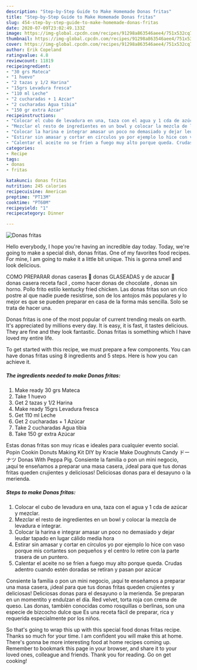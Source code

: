 ```yaml
---
description: "Step-by-Step Guide to Make Homemade Donas fritas"
title: "Step-by-Step Guide to Make Homemade Donas fritas"
slug: 454-step-by-step-guide-to-make-homemade-donas-fritas
date: 2020-07-09T23:02:49.133Z
image: https://img-global.cpcdn.com/recipes/91298a863546aee4/751x532cq70/donas-fritas-foto-principal.jpg
thumbnail: https://img-global.cpcdn.com/recipes/91298a863546aee4/751x532cq70/donas-fritas-foto-principal.jpg
cover: https://img-global.cpcdn.com/recipes/91298a863546aee4/751x532cq70/donas-fritas-foto-principal.jpg
author: Erik Copeland
ratingvalue: 4.8
reviewcount: 11819
recipeingredient:
- "30 grs Mateca"
- "1 huevo"
- "2 tazas y 1/2 Harina"
- "15grs Levadura fresca"
- "110 ml Leche"
- "2 cucharadas + 1 Azcar"
- "2 cucharadas Agua tibia"
- "150 gr extra Azcar"
recipeinstructions:
- "Colocar el cubo de levadura en una, taza con el agua y 1 cda de azúcar y mezclar."
- "Mezclar el resto de ingredientes en un bowl y colocar la mezcla de levadura e integrar."
- "Colocar la harina e integrar amasar un poco no demasiado y dejar leudar tapado en lugar cálido media hora"
- "Estirar sin amasar y cortar en círculos yo por ejemplo lo hice con vaso porque mis cortantes son pequeños y el centro lo retire con la parte trasera de un puntero."
- "Calentar el aceite no se fríen a fuego muy alto porque queda. Crudas adentro cuando estén doradas se retiran y pasan por azúcar"
categories:
- Recipe
tags:
- donas
- fritas

katakunci: donas fritas 
nutrition: 245 calories
recipecuisine: American
preptime: "PT13M"
cooktime: "PT60M"
recipeyield: "1"
recipecategory: Dinner

---
```



![Donas fritas](https://img-global.cpcdn.com/recipes/91298a863546aee4/751x532cq70/donas-fritas-foto-principal.jpg)

Hello everybody, I hope you're having an incredible day today. Today, we're going to make a special dish, donas fritas. One of my favorites food recipes. For mine, I am going to make it a little bit unique. This is gonna smell and look delicious.

COMO PREPARAR donas caseras 💚 donas GLASEADAS y de azucar 💖 donas casera receta facil , como hacer donas de chocolate , donas sin horno. Pollo frito estilo kentucky fried chicken. Las donas fritas son un rico postre al que nadie puede resistirse, son de los antojos más populares y lo mejor es que se pueden preparar en casa de la forma más sencilla. Solo se trata de hacer una.

Donas fritas is one of the most popular of current trending meals on earth. It's appreciated by millions every day. It is easy, it is fast, it tastes delicious. They are fine and they look fantastic. Donas fritas is something which I have loved my entire life.


To get started with this recipe, we must prepare a few components. You can have donas fritas using 8 ingredients and 5 steps. Here is how you can achieve it.

<!--inarticleads1-->

##### The ingredients needed to make Donas fritas:

1. Make ready 30 grs Mateca
1. Take 1 huevo
1. Get 2 tazas y 1/2 Harina
1. Make ready 15grs Levadura fresca
1. Get 110 ml Leche
1. Get 2 cucharadas + 1 Azúcar
1. Take 2 cucharadas Agua tibia
1. Take 150 gr extra Azúcar


Estas donas fritas son muy ricas e ideales para cualquier evento social. Popin Cookin Donuts Making Kit DIY by Kracie Make Doughnuts Candy ドーナツ Donas With Peppa Pig. Consiente la familia o pon un mini negocio, ¡aquí te enseñamos a preparar una masa casera, ¡ideal para que tus donas fritas queden crujientes y deliciosas! Deliciosas donas para el desayuno o la merienda. 

<!--inarticleads2-->

##### Steps to make Donas fritas:

1. Colocar el cubo de levadura en una, taza con el agua y 1 cda de azúcar y mezclar.
1. Mezclar el resto de ingredientes en un bowl y colocar la mezcla de levadura e integrar.
1. Colocar la harina e integrar amasar un poco no demasiado y dejar leudar tapado en lugar cálido media hora
1. Estirar sin amasar y cortar en círculos yo por ejemplo lo hice con vaso porque mis cortantes son pequeños y el centro lo retire con la parte trasera de un puntero.
1. Calentar el aceite no se fríen a fuego muy alto porque queda. Crudas adentro cuando estén doradas se retiran y pasan por azúcar


Consiente la familia o pon un mini negocio, ¡aquí te enseñamos a preparar una masa casera, ¡ideal para que tus donas fritas queden crujientes y deliciosas! Deliciosas donas para el desayuno o la merienda. Se preparan en un momentito y endulzan el día. Red velvet, torta roja con crema de queso. Las donas, también conocidas como rosquillas o berlinas, son una especie de bizcocho dulce que Es una receta fácil de preparar, rica y requerida especialmente por los niños. 

So that's going to wrap this up with this special food donas fritas recipe. Thanks so much for your time. I am confident you will make this at home. There's gonna be more interesting food at home recipes coming up. Remember to bookmark this page in your browser, and share it to your loved ones, colleague and friends. Thank you for reading. Go on get cooking!
